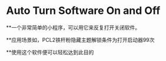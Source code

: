# Auto Turn Software On and Off
**一个非常简单的小程序，可以用它来反复打开关闭软件。

**应用场景如，PCL2铁杆粉隐藏主题解锁条件为打开启动器99次

**使用这个软件便可以轻松达到此目的
